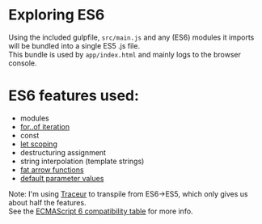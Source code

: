 # Exploring ES6

Using the included gulpfile, `src/main.js` and any (ES6) modules it imports will be bundled into a single ES5 .js file.  
This bundle is used by `app/index.html` and mainly logs to the browser console.

# ES6 features used:

* modules
* [for..of iteration](http://tc39wiki.calculist.org/es6/for-of/)
* const
* [let scoping](http://tc39wiki.calculist.org/es6/block-scoping/)
* destructuring assignment
* string interpolation (template strings)
* [fat arrow functions](http://tc39wiki.calculist.org/es6/arrow-functions/)
* [default parameter values](http://tc39wiki.calculist.org/es6/default-parameter-values/)


Note: I'm using [Traceur](https://github.com/google/traceur-compiler) to transpile from ES6->ES5, which only gives us about half the features.  
See the [ECMAScript 6 compatibility table](http://kangax.github.io/compat-table/es6/#tr) for more info.
